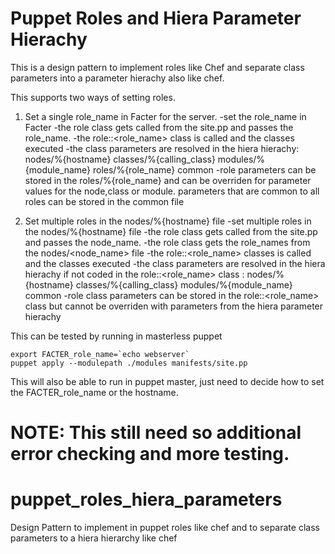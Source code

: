 # Puppet Roles and Hiera Parameter Hierachy

This is a design pattern to implement roles like Chef and separate class parameters into 
a parameter hierachy also like chef.

This supports two ways of setting roles.
1. Set a single role_name in Facter for the server.
 -set the role_name in Facter 
 -the role class gets called from the site.pp and passes the role_name. 
 -the role::<role_name> class is called and the classes executed
 -the class parameters are resolved in the hiera hierachy: 
       nodes/%{hostname}
       classes/%{calling_class}
       modules/%{module_name}
       roles/%{role_name}
       common 
 -role parameters can be stored in the roles/%{role_name} and can be overriden for parameter 
values for the node,class or module. parameters that are common to all roles can be stored in the common file  

2. Set multiple roles in the  nodes/%{hostname} file
 -set multiple roles in the  nodes/%{hostname} file
 -the role class gets called from the site.pp and passes the node_name.
 -the role class gets the role_names from the nodes/<node_name> file 
 -the role::<role_name> classes is called and the classes executed
 -the class parameters are resolved in the hiera hierachy if not coded in the role::<role_name> class : 
       nodes/%{hostname}
       classes/%{calling_class}
       modules/%{module_name}
       common 
 -role class parameters can be stored in the role::<role_name> class but cannot be overriden with parameters 
  from the hiera parameter hierachy  

This can be tested by running in masterless puppet
  
    export FACTER_role_name=`echo webserver`  
    puppet apply --modulepath ./modules manifests/site.pp
	
This will also be able to run in puppet master, just need to decide how to set the  FACTER_role_name
or the hostname.  

NOTE: This still need so additional error checking and more testing.  	
=======
puppet_roles_hiera_parameters
=============================

Design Pattern to implement in puppet roles like chef and to separate class parameters to a hiera hierarchy like chef    
